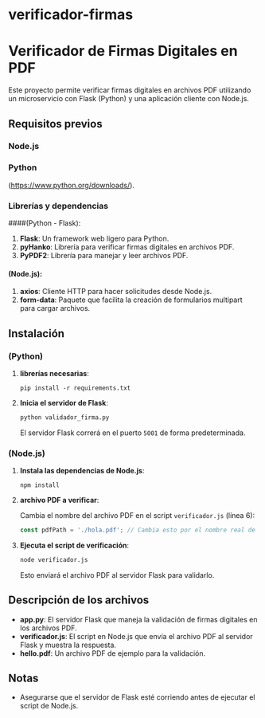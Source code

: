 # verificador-firmas
# Verificador de Firmas Digitales en PDF

Este proyecto permite verificar firmas digitales en archivos PDF utilizando un microservicio con Flask (Python) y una aplicación cliente con Node.js. 

## Requisitos previos

### Node.js

### Python
 (https://www.python.org/downloads/).

### Librerías y dependencias


####(Python - Flask):

1. **Flask**: Un framework web ligero para Python.
2. **pyHanko**: Librería para verificar firmas digitales en archivos PDF.
3. **PyPDF2**: Librería para manejar y leer archivos PDF.

#### (Node.js):

1. **axios**: Cliente HTTP para hacer solicitudes desde Node.js.
2. **form-data**: Paquete que facilita la creación de formularios multipart para cargar archivos.

## Instalación

### (Python)
1. **librerías necesarias**:

    ```
    pip install -r requirements.txt
    ```

2. **Inicia el servidor de Flask**:

    ```bash
    python validador_firma.py
    ```

    El servidor Flask correrá en el puerto `5001` de forma predeterminada.

### (Node.js)

1. **Instala las dependencias de Node.js**:

    ```
    npm install
    ```

2. **archivo PDF a verificar**:

    Cambia el nombre del archivo PDF en el script `verificador.js` (línea 6):

    ```javascript
    const pdfPath = './hola.pdf'; // Cambia esto por el nombre real de tu archivo
    ```

3. **Ejecuta el script de verificación**:

    ```bash
    node verificador.js
    ```

    Esto enviará el archivo PDF al servidor Flask para validarlo.

## Descripción de los archivos

- **app.py**: El servidor Flask que maneja la validación de firmas digitales en los archivos PDF.
- **verificador.js**: El script en Node.js que envía el archivo PDF al servidor Flask y muestra la respuesta.
- **hello.pdf**: Un archivo PDF de ejemplo para la validación.

## Notas

- Asegurarse  que el servidor de Flask esté corriendo antes de ejecutar el script de Node.js.


